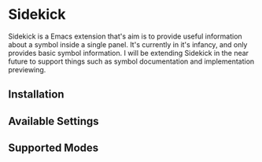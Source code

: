 # Sidekick

Sidekick is a Emacs extension that's aim is to provide useful information about
a symbol inside a single panel. It's currently in it's infancy, and only
provides basic symbol information. I will be extending Sidekick in the near
future to support things such as symbol documentation and implementation
previewing.

## Installation

## Available Settings

## Supported Modes
